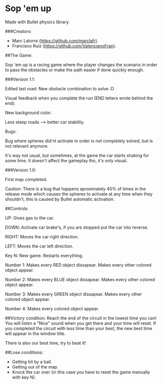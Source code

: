 # Sop 'em up
Made with Bullet physics library.

###Creators:
  - Marc Latorre (https://github.com/marclafr).
  - Francisco Ruiz (https://github.com/ValencianoFran).
  
##The Game:

Sop 'em up is a racing game where the player changes the scenario in order to pass the obstacles or make the path easier if done quickly enough.

###Version 1.1:

Edited last road: New obstacle combination to solve :D

Visual feedback when you complete the run (END letters wrote behind the end).

New background color.

Less steep roads --> better car stability.

Bugs:

Bug where spheres did'nt activate in order is not completely solved, but is not relevant anymore.

It's way not usual, but sometimes, at the game the car starts shaking for some time. It doesn't affect the gameplay tho, it's only visual.

###Version 1.0:

First map completed.

 Caution: There is a bug that happens aproximately 40% of times in the release mode which causes the spheres to activate at any time when they shouldn't, this is caused by Bullet automatic activation.

##Controls:

UP: Gives gas to the car.

DOWN: Activate car brake's, if you are stopped put the car into reverse.

RIGHT: Moves the car right direction.

LEFT: Moves the car left direction.

Key N: New game. Restarts everything.

Number 1: Makes every RED object dissapear. Makes every other colored object appear.

Number 2: Makes every BLUE object dissapear. Makes every other colored object appear.

Number 3: Makes every GREEN object dissapear. Makes every other colored object appear.

Number 4: Makes every colored object appear.


##Victory condition:
Reach the end of the circuit in the lowest time you can! You will listen a "Nice" sound when you get there and your time will reset. If you completed the circuit with less time than your best, the new best time will appear in the window title.

There is also our best time, try to beat it!

##Lose conditions:
- Getting hit by a ball.
- Getting out of the map.
- Knock the car over (in this case you have to reset the game manually with key N).

